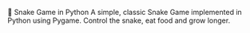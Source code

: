🐍 Snake Game in Python
A simple, classic Snake Game implemented in Python using Pygame. Control the snake, eat food and grow longer.
